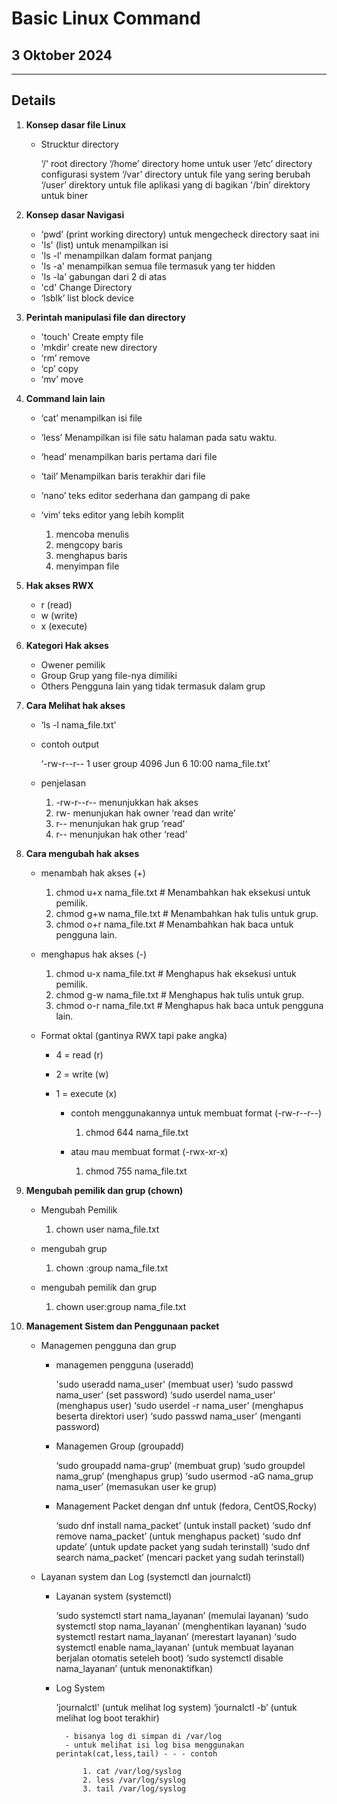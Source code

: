 # Basic Linux Command

## 3 Oktober 2024

---

## Details

1. **Konsep dasar file Linux**

    - Strucktur directory

        ‘/' root directory
        ‘/home’ directory home untuk user
        ‘/etc’ directory configurasi system
        ‘/var’ directory untuk file yang sering berubah
        ‘/user’ direktory untuk file aplikasi yang di bagikan
        '/bin’ direktory untuk biner

2. **Konsep dasar Navigasi**

    - ‘pwd’ (print working directory) untuk mengecheck directory saat ini
    - 'ls' (list) untuk menampilkan isi 
    - 'ls -l' menampilkan dalam format panjang
    - 'ls -a' menampilkan semua file termasuk yang ter hidden
    - 'ls -la' gabungan dari 2 di atas
    - 'cd' Change Directory
    - ‘lsblk’ list block device

3. **Perintah manipulasi file dan directory**

    - 'touch' Create empty file
    - 'mkdir' create new directory
    - ‘rm’ remove
    - ‘cp’ copy
    - ‘mv’ move

4. **Command lain lain**

    - ‘cat’ menampilkan isi file
    - ‘less’ Menampilkan isi file satu halaman pada satu waktu.
    - ‘head’ menampilkan baris pertama dari file
    - ‘tail’ Menampilkan baris terakhir dari file
    - ‘nano’ teks editor sederhana dan gampang di pake
    - ‘vim’ teks editor yang lebih komplit

        1. mencoba menulis
        2. mengcopy baris
        3. menghapus baris
        4. menyimpan file

5.  **Hak akses RWX**

    - r (read)
    - w (write)
    - x (execute)

6. **Kategori Hak akses**

    - Owener pemilik
    - Group Grup yang file-nya dimiliki
    - Others Pengguna lain yang tidak termasuk dalam grup

7. **Cara Melihat hak akses**

    - ‘ls -l nama_file.txt’
    - contoh output
    
        ‘-rw-r--r-- 1 user group 4096 Jun  6 10:00 nama_file.txt’

    - penjelasan

        1. -rw-r--r-- menunjukkan hak akses
        2. rw- menunjukan hak owner ‘read dan write’
        3. r-- menunjukan hak grup ‘read’
        4. r-- menunjukan hak other ‘read’

8. **Cara mengubah hak akses**

    - menambah hak akses (+)

        1. chmod u+x nama_file.txt  # Menambahkan hak eksekusi untuk pemilik.
        2. chmod g+w nama_file.txt  # Menambahkan hak tulis untuk grup.
        3. chmod o+r nama_file.txt  # Menambahkan hak baca untuk pengguna lain.

    - menghapus hak akses (-)

        1. chmod u-x nama_file.txt  # Menghapus hak eksekusi untuk pemilik.
        2. chmod g-w nama_file.txt  # Menghapus hak tulis untuk grup.
        3. chmod o-r nama_file.txt  # Menghapus hak baca untuk pengguna lain.

    - Format oktal (gantinya RWX tapi pake angka)

        - 4 = read (r)
        - 2 = write (w)
        - 1 = execute (x)

            - contoh menggunakannya untuk membuat format (-rw-r--r--)

                1. chmod 644 nama_file.txt

            - atau mau membuat format (-rwx-xr-x)

                1. chmod 755 nama_file.txt

9. **Mengubah pemilik dan grup (chown)**

    - Mengubah Pemilik

        1. chown user nama_file.txt

    - mengubah grup

        1. chown :group nama_file.txt

    - mengubah pemilik dan grup

        1. chown user:group nama_file.txt

10. **Management Sistem dan Penggunaan packet**

    - Managemen pengguna dan grup

       - managemen pengguna (useradd)

            'sudo useradd nama_user' (membuat user)
            ‘sudo passwd nama_user’ (set password)
            ‘sudo userdel nama_user’ (menghapus user)
            ‘sudo userdel -r nama_user’ (menghapus beserta direktori user)
            ‘sudo passwd nama_user’ (menganti password)

        - Managemen Group (groupadd)

            ‘sudo groupadd nama-grup’ (membuat grup)
            ‘sudo groupdel nama_grup’ (menghapus grup)
            ‘sudo usermod -aG nama_grup nama_user’ (memasukan user ke grup)

        - Management Packet dengan dnf untuk (fedora, CentOS,Rocky)

            ‘sudo dnf install nama_packet’ (untuk install packet)
            ‘sudo dnf remove nama_packet’ (untuk menghapus packet)
            ‘sudo dnf update’ (untuk update packet yang sudah terinstall)
            ‘sudo dnf search nama_packet’ (mencari packet yang sudah terinstall)

    - Layanan system dan Log (systemctl dan journalctl)

        - Layanan system (systemctl)

            ‘sudo systemctl start nama_layanan’ (memulai layanan)
            ‘sudo systemctl stop nama_layanan’ (menghentikan layanan)
            ‘sudo systemctl restart nama_layanan’ (merestart layanan)
            ‘sudo systemctl enable nama_layanan’ (untuk membuat layanan berjalan otomatis seteleh boot)
            ‘sudo systemctl disable nama_layanan’ (untuk menonaktifkan)

        - Log System

            'journalctl' (untuk melihat log system)
            ‘journalctl -b’ (untuk melihat log boot terakhir)

                - bisanya log di simpan di /var/log
                - untuk melihat isi log bisa menggunakan perintak(cat,less,tail) - - - contoh

                    1. cat /var/log/syslog
                    2. less /var/log/syslog
                    3. tail /var/log/syslog